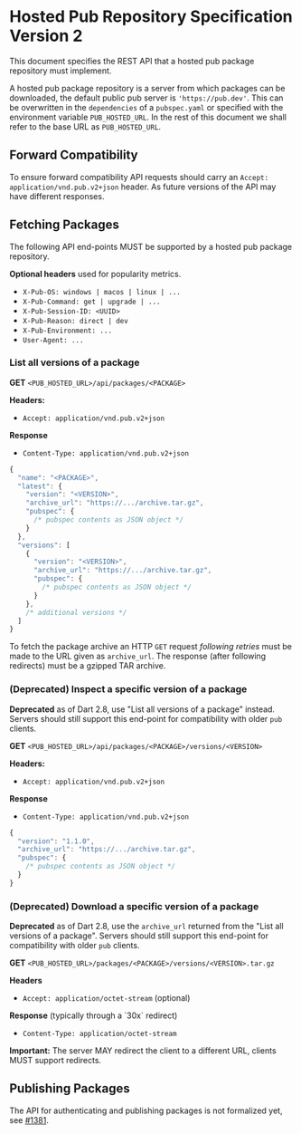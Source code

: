 Hosted Pub Repository Specification Version 2
=============================================

This document specifies the REST API that a hosted pub package repository must
implement.

A hosted pub package repository is a server from which packages can be
downloaded, the default public pub server is `'https://pub.dev'`.
This can be overwritten in the `dependencies` of a `pubspec.yaml` or specified
with the environment variable `PUB_HOSTED_URL`. In the rest of this document we
shall refer to the base URL as `PUB_HOSTED_URL`.

## Forward Compatibility
To ensure forward compatibility API requests should carry an
`Accept: application/vnd.pub.v2+json` header. As future versions of the API
may have different responses.

## Fetching Packages

The following API end-points MUST be supported by a hosted pub package
repository.

**Optional headers** used for popularity metrics.

* `X-Pub-OS: windows | macos | linux | ...`
* `X-Pub-Command: get | upgrade | ...`
* `X-Pub-Session-ID: <UUID>`
* `X-Pub-Reason: direct | dev`
* `X-Pub-Environment: ...`
* `User-Agent: ...`

### List all versions of a package

**GET** `<PUB_HOSTED_URL>/api/packages/<PACKAGE>`

**Headers:**
* `Accept: application/vnd.pub.v2+json`

**Response**
* `Content-Type: application/vnd.pub.v2+json`

```js
{
  "name": "<PACKAGE>",
  "latest": {
    "version": "<VERSION>",
    "archive_url": "https://.../archive.tar.gz",
    "pubspec": {
      /* pubspec contents as JSON object */
    }
  },
  "versions": [
    {
      "version": "<VERSION>",
      "archive_url": "https://.../archive.tar.gz",
      "pubspec": {
        /* pubspec contents as JSON object */
      }
    },
    /* additional versions */
  ]
}
```

To fetch the package archive an HTTP `GET` request _following retries_ must be
made to the URL given as `archive_url`. The response (after following redirects)
must be a gzipped TAR archive.

### (Deprecated) Inspect a specific version of a package

**Deprecated** as of Dart 2.8, use "List all versions of a package" instead.
Servers should still support this end-point for compatibility with older `pub` clients.

**GET** `<PUB_HOSTED_URL>/api/packages/<PACKAGE>/versions/<VERSION>`

**Headers:**
* `Accept: application/vnd.pub.v2+json`

**Response**
* `Content-Type: application/vnd.pub.v2+json`

```js
{
  "version": "1.1.0",
  "archive_url": "https://.../archive.tar.gz",
  "pubspec": {
    /* pubspec contents as JSON object */
  }
}
```

### (Deprecated) Download a specific version of a package

**Deprecated** as of Dart 2.8, use the `archive_url` returned from the "List all versions of a package".
Servers should still support this end-point for compatibility with older `pub` clients.

**GET** `<PUB_HOSTED_URL>/packages/<PACKAGE>/versions/<VERSION>.tar.gz`

**Headers**
* `Accept: application/octet-stream` (optional)

**Response** (typically through a ´30x` redirect)
* `Content-Type: application/octet-stream`

**Important:** The server MAY redirect the client to a different URL, clients
MUST support redirects.

## Publishing Packages

The API for authenticating and publishing packages is not formalized yet, see
[#1381](https://github.com/dart-lang/pub/issues/1381).
